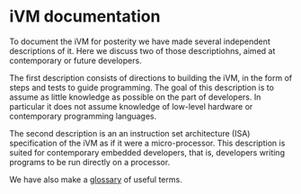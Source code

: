 # iVM documentation

To document the iVM for posterity we have made several independent descriptions of it. Here we discuss two of those descriptiohns, aimed at contemporary or future developers.

The first description consists of directions to building the iVM, in the form of steps and tests to guide programming. The goal of this description is to assume as little knowledge as possible on the part of developers. In particular it does not assume knowledge of low-level hardware or contemporary programming languages.

The second description is an an instruction set architecture (ISA) specification of the iVM as if it were a micro-processor. 
This description is suited for contemporary embedded developers, that is, developers writing programs to be run directly on a processor.

We have also make a [glossary](glossary.md) of useful terms.

